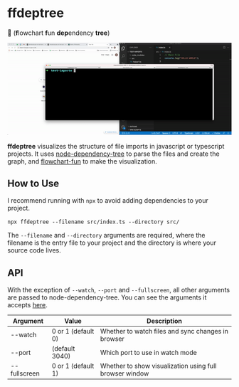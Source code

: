 # ffdeptree

🌳 (**f**lowchart **f**un **dep**endency **tree**)

![Demo of using ffdeptree in watch mode](/demo.gif)

**ffdeptree** visualizes the structure of file imports in javascript or typescript projects. It uses [node-dependency-tree](https://github.com/dependents/node-dependency-tree) to parse the files and create the graph, and [flowchart-fun](https://flowchart.fun/) to make the visualization.

## How to Use

I recommend running with `npx` to avoid adding dependencies to your project.

```
npx ffdeptree --filename src/index.ts --directory src/
```

The `--filename` and `--directory` arguments are required, where the filename is the entry file to your project and the directory is where your source code lives.

## API

With the exception of `--watch`, `--port` and `--fullscreen`, all other arguments are passed to node-dependency-tree. You can see the arguments it accepts [here](https://github.com/dependents/node-dependency-tree#usage).

| Argument     | Value              | Description                                             |
| ------------ | ------------------ | ------------------------------------------------------- |
| --watch      | 0 or 1 (default 0) | Whether to watch files and sync changes in browser      |
| --port       | (default 3040)     | Which port to use in watch mode                         |
| --fullscreen | 0 or 1 (default 1) | Whether to show visualization using full browser window |
